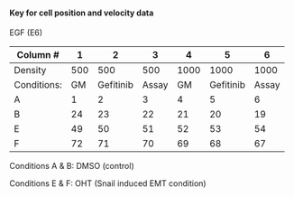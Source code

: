 #### Key for cell position and velocity data 

EGF (E6) 

Column # | 1 | 2 | 3 | 4 | 5 | 6 |
---------|---|---|---|---|---|---|
Density  | 500 | 500 | 500 | 1000 | 1000 |  1000 |    
Conditions: | GM | Gefitinib | Assay | GM | Gefitinib | Assay |
A | 1 | 2 | 3 | 4 | 5 | 6 |
B | 24 | 23 | 22 | 21 |  20 | 19 |
E | 49 | 50 | 51 | 52 | 53 | 54 |
F | 72 | 71 | 70 | 69 | 68 | 67 |

Conditions A & B: DMSO (control)

Conditions E & F: OHT (Snail induced EMT condition)
